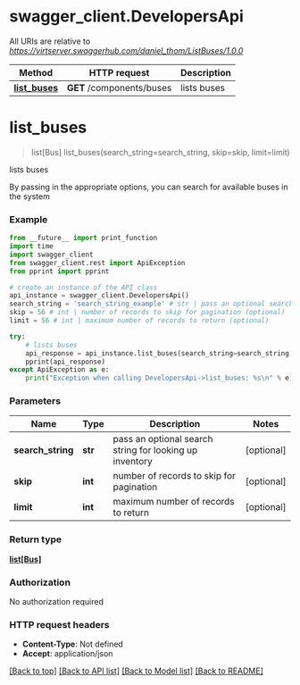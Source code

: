 # swagger_client.DevelopersApi

All URIs are relative to *https://virtserver.swaggerhub.com/daniel_thom/ListBuses/1.0.0*

Method | HTTP request | Description
------------- | ------------- | -------------
[**list_buses**](DevelopersApi.md#list_buses) | **GET** /components/buses | lists buses


# **list_buses**
> list[Bus] list_buses(search_string=search_string, skip=skip, limit=limit)

lists buses

By passing in the appropriate options, you can search for available buses in the system 

### Example
```python
from __future__ import print_function
import time
import swagger_client
from swagger_client.rest import ApiException
from pprint import pprint

# create an instance of the API class
api_instance = swagger_client.DevelopersApi()
search_string = 'search_string_example' # str | pass an optional search string for looking up inventory (optional)
skip = 56 # int | number of records to skip for pagination (optional)
limit = 56 # int | maximum number of records to return (optional)

try:
    # lists buses
    api_response = api_instance.list_buses(search_string=search_string, skip=skip, limit=limit)
    pprint(api_response)
except ApiException as e:
    print("Exception when calling DevelopersApi->list_buses: %s\n" % e)
```

### Parameters

Name | Type | Description  | Notes
------------- | ------------- | ------------- | -------------
 **search_string** | **str**| pass an optional search string for looking up inventory | [optional] 
 **skip** | **int**| number of records to skip for pagination | [optional] 
 **limit** | **int**| maximum number of records to return | [optional] 

### Return type

[**list[Bus]**](Bus.md)

### Authorization

No authorization required

### HTTP request headers

 - **Content-Type**: Not defined
 - **Accept**: application/json

[[Back to top]](#) [[Back to API list]](../README.md#documentation-for-api-endpoints) [[Back to Model list]](../README.md#documentation-for-models) [[Back to README]](../README.md)

